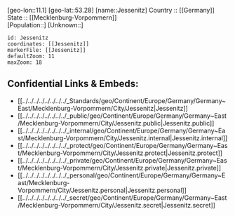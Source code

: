 ﻿---
location: [53.28,11.1] 
mapzoom: [7,12] 
mapmarker: city 
type: City
tags:
- geo/City


SpocWebEntityId: 31196
isDeleted: false
confidential: public

---
[geo-lon::11.1] 
[geo-lat::53.28] 
[name::Jessenitz] 
Country :: [[Germany]]  
State :: [[Mecklenburg-Vorpommern]]  
[Population::] 
[Unknown::] 


```leaflet
id: Jessenitz
coordinates: [[Jessenitz]] 
markerFile: [[Jessenitz]] 
defaultZoom: 11 
maxZoom: 18
```


## Confidential Links & Embeds: 
- [[../../../../../../../../_Standards/geo/Continent/Europe/Germany/Germany~East/Mecklenburg-Vorpommern/City/Jessenitz|Jessenitz]] 
- [[../../../../../../../../_public/geo/Continent/Europe/Germany/Germany~East/Mecklenburg-Vorpommern/City/Jessenitz.public|Jessenitz.public]] 
- [[../../../../../../../../_internal/geo/Continent/Europe/Germany/Germany~East/Mecklenburg-Vorpommern/City/Jessenitz.internal|Jessenitz.internal]] 
- [[../../../../../../../../_protect/geo/Continent/Europe/Germany/Germany~East/Mecklenburg-Vorpommern/City/Jessenitz.protect|Jessenitz.protect]] 
- [[../../../../../../../../_private/geo/Continent/Europe/Germany/Germany~East/Mecklenburg-Vorpommern/City/Jessenitz.private|Jessenitz.private]] 
- [[../../../../../../../../_personal/geo/Continent/Europe/Germany/Germany~East/Mecklenburg-Vorpommern/City/Jessenitz.personal|Jessenitz.personal]] 
- [[../../../../../../../../_secret/geo/Continent/Europe/Germany/Germany~East/Mecklenburg-Vorpommern/City/Jessenitz.secret|Jessenitz.secret]] 
